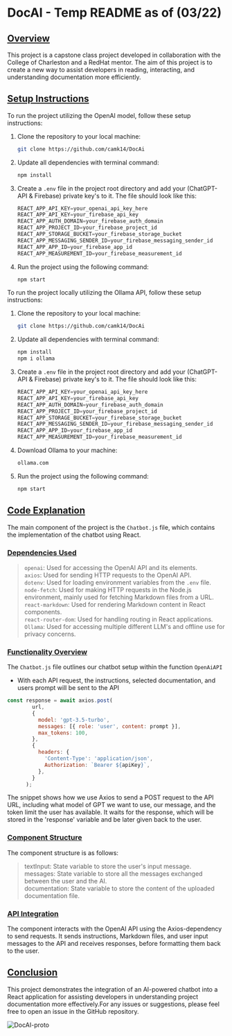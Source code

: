 # DocAI - Temp README as of (03/22)

## <u>Overview</u>

This project is a capstone class project developed in collaboration with the College of Charleston and a RedHat mentor. The aim of this project is to create a new way to assist developers in reading, interacting, and understanding documentation more efficiently.

## <u>Setup Instructions</u>

To run the project utilizing the OpenAI model, follow these setup instructions:

1. Clone the repository to your local machine:
   ```sh 
   git clone https://github.com/camk14/DocAi
   ```
2. Update all dependencies with terminal command: 
   ```sh
   npm install 
   ```   
3. Create a `.env` file in the project root directory and add your (ChatGPT-API & Firebase) private key's to it. The file should look like this:
   ```js
   REACT_APP_API_KEY=your_openai_api_key_here
   REACT_APP_API_KEY=your_firebase_api_key
   REACT_APP_AUTH_DOMAIN=your_firebase_auth_domain
   REACT_APP_PROJECT_ID=your_firebase_project_id
   REACT_APP_STORAGE_BUCKET=your_firebase_storage_bucket
   REACT_APP_MESSAGING_SENDER_ID=your_firebase_messaging_sender_id
   REACT_APP_APP_ID=your_firebase_app_id
   REACT_APP_MEASUREMENT_ID=your_firebase_measurement_id
   ```
4. Run the project using the following command:
   ```sh
   npm start
   ```
To run the project locally utilizing the Ollama API, follow these setup instructions:

1. Clone the repository to your local machine:
   ```sh 
   git clone https://github.com/camk14/DocAi
   ```
2. Update all dependencies with terminal command: 
   ```sh
   npm install
   npm i ollama 
   ```   
3. Create a `.env` file in the project root directory and add your (ChatGPT-API & Firebase) private key's to it. The file should look like this:
   ```js
   REACT_APP_API_KEY=your_openai_api_key_here
   REACT_APP_API_KEY=your_firebase_api_key
   REACT_APP_AUTH_DOMAIN=your_firebase_auth_domain
   REACT_APP_PROJECT_ID=your_firebase_project_id
   REACT_APP_STORAGE_BUCKET=your_firebase_storage_bucket
   REACT_APP_MESSAGING_SENDER_ID=your_firebase_messaging_sender_id
   REACT_APP_APP_ID=your_firebase_app_id
   REACT_APP_MEASUREMENT_ID=your_firebase_measurement_id
   ```

4. Download Ollama to your machine:
   ```sh
   ollama.com
   ```

4. Run the project using the following command:
   ```sh
   npm start
   ```

## <u>Code Explanation</u>

The main component of the project is the `Chatbot.js` file, which contains the implementation of the chatbot using React.

### <u>Dependencies Used</u>

> `openai`: Used for accessing the OpenAI API and its elements.<br>
> `axios`: Used for sending HTTP requests to the OpenAI API.<br>
> `dotenv`: Used for loading environment variables from the `.env` file.<br>
> `node-fetch`: Used for making HTTP requests in the Node.js environment, mainly used for fetching Markdown files from a URL.<br>
> `react-markdown`: Used for rendering Markdown content in React components.<br>
> `react-router-dom`: Used for handling routing in React applications.<br>
> `Ollama`: Used for accessing multiple different LLM's and offline use for privacy concerns.

### <u>Functionality Overview</u>

The `Chatbot.js` file outlines our chatbot setup within the function `OpenAiAPI`

- With each API request, the instructions, selected documentation, and users prompt will be sent to the API

```js
const response = await axios.post(
        url,
        {
          model: 'gpt-3.5-turbo',
          messages: [{ role: 'user', content: prompt }],
          max_tokens: 100,
        },
        {
          headers: {
            'Content-Type': 'application/json',
            Authorization: `Bearer ${apiKey}`,
          },
        }
      );
```

The snippet shows how we use Axios to send a POST request to the API URL, including what model of GPT we want to use, our message, and the token limit the user has available. It waits for the response, which will be stored in the 'response' variable and be later given back to the user.

### <u>Component Structure</u>

The component structure is as follows:

> textInput: State variable to store the user's input message.<br>
> messages: State variable to store all the messages exchanged between the user and the AI.<br>
> documentation: State variable to store the content of the uploaded documentation file.<br>

### <u>API Integration</u>

The component interacts with the OpenAI API using the Axios-dependency to send requests. It sends instructions, Markdown files, and user input messages to the API and receives responses, before formatting them back to the user.

## <u>Conclusion</u>

This project demonstrates the integration of an AI-powered chatbot into a React application for assisting developers in understanding project documentation more effectively.For any issues or suggestions, please feel free to open an issue in the GitHub repository.

![DocAI-proto](https://github.com/GraysonHackett/DocAI/assets/44790226/19d4f743-5c82-409d-aaba-764caef4bd04)
